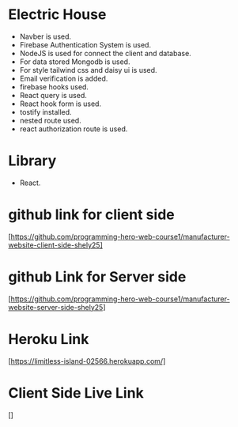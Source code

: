 # Electric House

* Navber is used.
* Firebase Authentication System is used.
* NodeJS is used for connect the client and database.
* For data stored Mongodb is used.
* For style tailwind css and daisy ui is used.
* Email verification is added.
* firebase hooks used.
* React query is used.
* React hook form is used.
* tostify installed.
* nested route used.
* react authorization route is used.

# Library
* React.

# github link for client side
[https://github.com/programming-hero-web-course1/manufacturer-website-client-side-shely25]

# github Link for Server side
[https://github.com/programming-hero-web-course1/manufacturer-website-server-side-shely25]

# Heroku Link
[https://limitless-island-02566.herokuapp.com/]

# Client Side Live Link
[]
